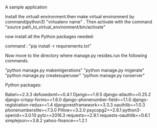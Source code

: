 A sample application

Install the virtuall environment.then make virtual environment by command(python3)  "virtualenv name" .
Then activate with the command "source path_to_virtual_environment/bin/activate"

now install all the Python packages needed:

command : "pip install -r requirements.txt"

Now move to the directory where manage.py resides.run the following commands.

"python manage.py makemigerations"
"python manage.py migerate"
"python manage.py createsuperuser"
"python manage.py runserver"



Python packages:

Babel==2.3.3
defusedxml==0.4.1
Django==1.9.5
django-allauth==0.25.2
django-crispy-forms==1.6.0
django-phonenumber-field==1.1.0
django-registration-redux==1.4
djangorestframework==3.3.3
oauthlib==1.0.3
phonenumberslite==7.3.0
Pillow==3.2.0
psycopg2==2.6.1
python3-openid==3.0.10
pytz==2016.3
requests==2.9.1
requests-oauthlib==0.6.1
simplejson==3.8.2
yahoo-finance==1.2.1
